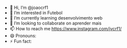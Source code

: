- 👋 Hi, I’m @joaocrf1
- 👀 I’m interested in Futebol
- 🌱 I’m currently learning desenvolvimento web
- 💞️ I’m looking to collaborate on aprender mais
- 📫 How to reach me https://www.instagram.com/jvcrf1/
- 😄 Pronouns: 
- ⚡ Fun fact: 

<!---
joaocrf1/joaocrf1 is a ✨ special ✨ repository because its `README.md` (this file) appears on your GitHub profile.
You can click the Preview link to take a look at your changes.
--->
